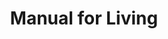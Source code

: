 ---
title: "Manual for Living"
bookCover: "/assets/book-covers/manual-for-living.jpg"
slug: "manual-for-living"
bookAuthor: "Epictetus"
rating: 10
done: false
tags: []
summary: false
detailedNotes: false
amazonLink: ""

---